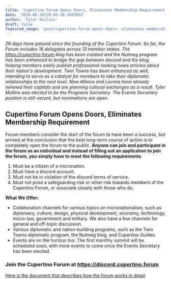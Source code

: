 ```yaml
---
title: 'Cupertino Forum Opens Doors, Eliminates Membership Requirement'
date: '2024-06-26T20:45:38.369785Z'
author: 'Tyler Mullins'
draft: false
featured_image: 'post/cupertino-forum-opens-doors--eliminates-membership-requirement-2024-06-26-20-45-38.369785/CUPFF.png'
---
```


*26 days have passed since the founding of the Cupertino Forum. So far, the Forum includes 16 delegates across 13 member states. The https://cupertino.forum blog has been created and the Nutmeg program has been enhanced to bridge the gap between discord and the blog, helping members easily publish professional-looking news articles about their nation's development. Twin Towns has been enhanced as well, intending to serve as a catalyst for members to take their diplomatic relationships to the next level. New Athens and Levinia have already twinned their capitals and are planning cultural exchanges as a result. Tyler Mullins was elected to be the Programs Secretary. The Events Secretary position is still vacant, but nominations are open.*

## Cupertino Forum Opens Doors, Eliminates Membership Requirement

Forum members consider the start of the forum to have been a success, but arrived at the conclusion that the best long-term course of action is to completely open the forum to the public. **Anyone can join and participate in the forum as an individual and instead of filling out an application to join the forum, you simply have to meet the following requirements**:

1. Must be a citizen of a micronation.
2. Must have a discord account.
3. Must not be in violation of the discord terms of service.
4. Must not pose a safeguarding risk or other risk towards members of the Cupertino Forum, or associate closely with those who do.

**What We Offer:**
- Collaboration channels for various topics on micronationalism, such as diplomacy, culture, design, physical development, economy, technology, micro-law, government and military. We also have a few channels for general and off-topic discussion.
- Various diplomatic and nation-building programs, such as the Twin Towns diplomatic program, the Nutmeg blog, and Cupertino Guides.
- Events are on the horizon too. The first monthly summit will be scheduled soon, with more events to come once the Events Secretary has been elected.
### Join the Cupertino Forum at https://discord.cupertino.forum
[Here is the document that describes how the forum works in detail](
https://docs.google.com/document/d/1Up5o60SfCa-snuXolb1Evu0NzBOnzfuRvgzZAtRIrSY/edit?usp=sharing)

